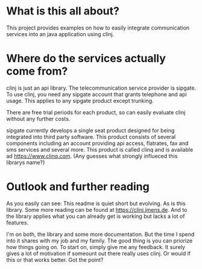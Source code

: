 # What is this all about?
This project provides examples on how to easily integrate communication services into an java application using clinj.

# Where do the services actually come from?
clinj is just an api library. The telecommunication service provider is sipgate. To use clinj, you need any 
sipgate account that grants telephone and api usage. This applies to any sipgate product except trunking. 

There are free trial periods for each product, so can easily evaluate clinj without any further costs. 

sipgate currently 
develops a single seat product designed for being integrated into third party software. This product consists of several 
components including an account providing api access, flatrates, fax and sms services and several more. 
This product is called clinq and is available ad https://www.clinq.com. 
(Any guesses what strongly influeced this librarys name?)

# Outlook and further reading

As you easily can see: This readme is quiet short but evolving. As is this library.
Some more reading can be found at https://clinj.jmens.de. 
And to the library applies what you can already get is working but lacks a lot of features. 

I'm on both, the library and some more documentation. But the time I spend into it shares with my job and my family. 
The good thing is you can priorize how things going on. To start on, simply give me any feedback. It surely gives 
a lot of motivation if someount out there really uses clinj. Or would if this or that works better. Got the point?
